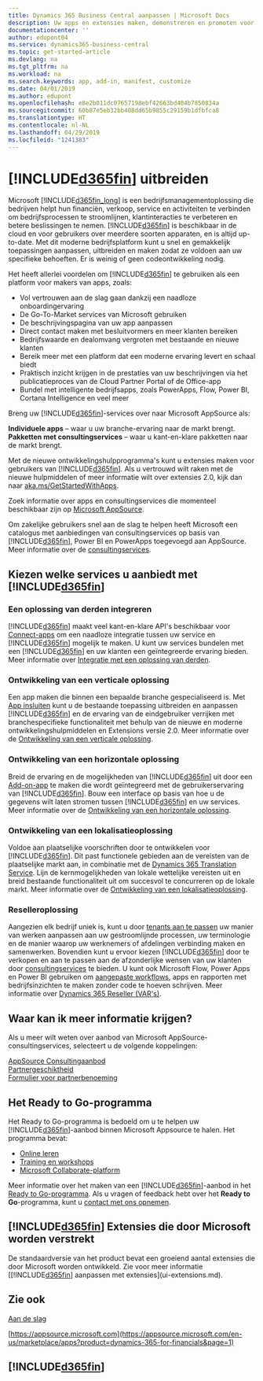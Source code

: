 ```yaml
---
title: Dynamics 365 Business Central aanpassen | Microsoft Docs
description: Uw apps en extensies maken, demonstreren en promoten voor Business Central.
documentationcenter: ''
author: edupont04
ms.service: dynamics365-business-central
ms.topic: get-started-article
ms.devlang: na
ms.tgt_pltfrm: na
ms.workload: na
ms.search.keywords: app, add-in, manifest, customize
ms.date: 04/01/2019
ms.author: edupont
ms.openlocfilehash: e8e2b011dc07657198ebf42663bd404b7850834a
ms.sourcegitcommit: 60b87e5eb32bb408dd65b9855c29159b1dfbfca8
ms.translationtype: HT
ms.contentlocale: nl-NL
ms.lasthandoff: 04/29/2019
ms.locfileid: "1241383"
---
```

# <a name="extending-included365finincludesd365finmdmd"></a>[!INCLUDE[d365fin](includes/d365fin_md.md)] uitbreiden
Microsoft [!INCLUDE[d365fin_long](includes/d365fin_long_md.md)] is een bedrijfsmanagementoplossing die bedrijven helpt hun financiën, verkoop, service en activiteiten te verbinden om bedrijfsprocessen te stroomlijnen, klantinteracties te verbeteren en betere beslissingen te nemen. [!INCLUDE[d365fin](includes/d365fin_md.md)] is beschikbaar in de cloud en voor gebruikers over meerdere soorten apparaten, en is altijd up-to-date. Met dit moderne bedrijfsplatform kunt u snel en gemakkelijk toepassingen aanpassen, uitbreiden en maken zodat ze voldoen aan uw specifieke behoeften. Er is weinig of geen codeontwikkeling nodig.  

Het heeft allerlei voordelen om [!INCLUDE[d365fin](includes/d365fin_md.md)] te gebruiken als een platform voor makers van apps, zoals:

* Vol vertrouwen aan de slag gaan dankzij een naadloze onboardingervaring
* De Go-To-Market services van Microsoft gebruiken
* De beschrijvingspagina van uw app aanpassen
* Direct contact maken met besluitvormers en meer klanten bereiken
* Bedrijfswaarde en dealomvang vergroten met bestaande en nieuwe klanten
* Bereik meer met een platform dat een moderne ervaring levert en schaal biedt  
* Praktisch inzicht krijgen in de prestaties van uw beschrijvingen via het publicatieproces van de Cloud Partner Portal of de Office-app
* Bundel met intelligente bedrijfsapps, zoals PowerApps, Flow, Power BI, Cortana Intelligence en veel meer  

Breng uw [!INCLUDE[d365fin](includes/d365fin_md.md)]-services over naar Microsoft AppSource als:

**Individuele apps** – waar u uw branche-ervaring naar de markt brengt.  
**Pakketten met consultingservices** – waar u kant-en-klare pakketten naar de markt brengt.

Met de nieuwe ontwikkelingshulpprogramma's kunt u extensies maken voor gebruikers van [!INCLUDE[d365fin](includes/d365fin_md.md)]. Als u vertrouwd wilt raken met de nieuwe hulpmiddelen of meer informatie wilt over extensies 2.0, kijk dan naar [aka.ms/GetStartedWithApps](https://aka.ms/GetStartedWithApps).  

Zoek informatie over apps en consultingservices die momenteel beschikbaar zijn op [Microsoft AppSource](https://appsource.microsoft.com/en-us/marketplace/consulting-services?country=US&page=1).

Om zakelijke gebruikers snel aan de slag te helpen heeft Microsoft een catalogus met aanbiedingen van consultingservices op basis van [!INCLUDE[d365fin](includes/d365fin_md.md)], Power BI en PowerApps toegevoegd aan AppSource. Meer informatie over de [consultingservices](/dynamics-nav/developer/readiness/readiness-consulting).

## <a name="choosing-which-services-to-offer-with-included365finincludesd365finmdmd"></a>Kiezen welke services u aanbiedt met [!INCLUDE[d365fin](includes/d365fin_md.md)]

### <a name="integrate-a-3rd-party-solution"></a>Een oplossing van derden integreren
[!INCLUDE[d365fin](includes/d365fin_md.md)] maakt veel kant-en-klare API's beschikbaar voor [Connect-apps](/dynamics365/business-central/dev-itpro/developer/readiness/readiness-connect-apps) om een naadloze integratie tussen uw service en [!INCLUDE[d365fin](includes/d365fin_md.md)] mogelijk te maken. U kunt uw services bundelen met een [!INCLUDE[d365fin](includes/d365fin_md.md)] en uw klanten een geïntegreerde ervaring bieden. Meer informatie over [Integratie met een oplossing van derden](/dynamics365/business-central/dev-itpro/developer/readiness/readiness-thirdparty-solution).

### <a name="development-of-a-vertical-solution"></a>Ontwikkeling van een verticale oplossing
Een app maken die binnen een bepaalde branche gespecialiseerd is. Met [App insluiten](/dynamics365/business-central/dev-itpro/developer/readiness/readiness-embed-apps) kunt u de bestaande toepassing uitbreiden en aanpassen [!INCLUDE[d365fin](includes/d365fin_md.md)] en de ervaring van de eindgebruiker verrijken met branchespecifieke functionaliteit met behulp van de nieuwe en moderne ontwikkelingshulpmiddelen en Extensions versie 2.0. Meer informatie over de [Ontwikkeling van een verticale oplossing](/dynamics365/business-central/dev-itpro/developer/readiness/readiness-develop-vertical).

### <a name="development-of-a-horizontal-solution"></a>Ontwikkeling van een horizontale oplossing
Breid de ervaring en de mogelijkheden van [!INCLUDE[d365fin](includes/d365fin_md.md)] uit door een [Add-on-app](/dynamics365/business-central/dev-itpro/developer/readiness/readiness-add-on-apps) te maken die wordt geïntegreerd met de gebruikerservaring van [!INCLUDE[d365fin](includes/d365fin_md.md)]. Bouw een interface op basis van hoe u de gegevens wilt laten stromen tussen [!INCLUDE[d365fin](includes/d365fin_md.md)] en uw services. Meer informatie over de [Ontwikkeling van een horizontale oplossing](/dynamics365/business-central/dev-itpro/developer/readiness/readiness-develop-horizontal).

### <a name="development-of-a-localization-solution"></a>Ontwikkeling van een lokalisatieoplossing
Voldoe aan plaatselijke voorschriften door te ontwikkelen voor [!INCLUDE[d365fin](includes/d365fin_md.md)]. Dit past functionele gebieden aan de vereisten van de plaatselijke markt aan, in combinatie met de [Dynamics 365 Translation Service](/dynamics365/unified-operations/dev-itpro/lifecycle-services/translation-service-overview). Lijn de kernmogelijkheden van lokale wettelijke vereisten uit en breid bestaande functionaliteit uit om succesvol te concurreren op de lokale markt. Meer informatie over de [Ontwikkeling van een lokalisatieoplossing](/dynamics365/business-central/dev-itpro/developer/readiness/readiness-develop-localization).

### <a name="reseller-solution"></a>Reselleroplossing
Aangezien elk bedrijf uniek is, kunt u door [tenants aan te passen](/dynamics-nav/developer/readiness/readiness-customizing-tenants) uw manier van werken aanpassen aan uw gestroomlijnde processen, uw terminologie en de manier waarop uw werknemers of afdelingen verbinding maken en samenwerken. Bovendien kunt u ervoor kiezen [!INCLUDE[d365fin](includes/d365fin_md.md)] door te verkopen en aan te passen aan de afzonderlijke wensen van uw klanten door [consultingservices](/dynamics-nav/developer/readiness/readiness-consulting) te bieden. U kunt ook Microsoft Flow, Power Apps en Power BI gebruiken om [aangepaste workflows](/dynamics-nav/developer/readiness/readiness-no-code), apps en rapporten met bedrijfsinzichten te maken zonder code te hoeven schrijven. Meer informatie over [Dynamics 365 Reseller (VAR's)](/dynamics365/business-central/dev-itpro/developer/readiness/readiness-reseller).

## <a name="where-do-i-learn-more"></a>Waar kan ik meer informatie krijgen?
Als u meer wilt weten over aanbod van Microsoft AppSource-consultingservices, selecteert u de volgende koppelingen:

[AppSource Consultingaanbod](https://appsource.microsoft.com/en-us/marketplace/consulting-services?country=US&page=1)  
[Partnergeschiktheid](https://smp-cdn-prod.azureedge.net/documents/Microsoft%20AppSource%20Partner%20Listing%20Guidelines.pdf)  
[Formulier voor partnerbenoeming](https://appsource.microsoft.com/en-us/partners/list-consulting-service)  

## <a name="the-ready-to-go-program"></a>Het Ready to Go-programma
Het Ready to Go-programma is bedoeld om u te helpen uw [!INCLUDE[d365fin](includes/d365fin_md.md)]-aanbod binnen Microsoft Appsource te halen. Het programma bevat:

- [Online leren](https://aka.ms/ReadyToGoOnlineLearning)
- [Training en workshops](/dynamics365/business-central/dev-itpro/developer/readiness/readiness-ready-to-go)
- [Microsoft Collaborate-platform](https://aka.ms/Collaborate)

Meer informatie over het maken van een [!INCLUDE[d365fin](includes/d365fin_md.md)]-aanbod in het [Ready to Go-programma](/dynamics365/business-central/dev-itpro/developer/readiness/readiness-ready-to-go). Als u vragen of feedback hebt over het **Ready to Go**-programma, kunt u [contact met ons opnemen](mailto:dyn365bep@microsoft.com).

## <a name="included365finincludesd365finmdmd-extensions-provided-by-microsoft"></a>[!INCLUDE[d365fin](includes/d365fin_md.md)] Extensies die door Microsoft worden verstrekt
De standaardversie van het product bevat een groeiend aantal extensies die door Microsoft worden ontwikkeld. Zie voor meer informatie [[!INCLUDE[d365fin](includes/d365fin_md.md)] aanpassen met extensies](ui-extensions.md).

## <a name="see-also"></a>Zie ook
[Aan de slag](product-get-started.md)  

[https://appsource.microsoft.com](https://appsource.microsoft.com/en-us/marketplace/apps?product=dynamics-365-for-financials&page=1)  

## [!INCLUDE[d365fin](includes/free_trial_md.md)]  
